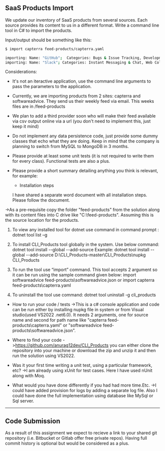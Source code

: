 ## SaaS Products Import

We update our inventory of SaaS products from several sources.  Each source provides its content to us in a different format.  Write a command line tool in C# to import the products.

Input/output should be something like this:
 
````bash
$ import capterra feed-products/capterra.yaml

importing: Name: "GitHub";  Categories: Bugs & Issue Tracking, Development Tools; Twitter: @github
importing: Name: "Slack"; Categories: Instant Messaging & Chat, Web Collaboration, Productivity; Twitter: @slackhq
````

Considerations:

- It's not an iteractive application, use the command line arguments to pass the parameters to the application.
- Currently, we are importing products from 2 sites: capterra and softwareadvice.  They send us their weekly feed via email.  This weeks files are in /feed-products
- We plan to add a third provider soon who will make their feed available via csv output online via a url (you don't need to implement this, just keep it mind)
- Do not implement any data persistence code, just provide some dummy classes that echo what they are doing.  Keep in mind that the company is planning to switch from MySQL to MongoDB in 3 months.
- Please provide at least some unit tests (it is not required to write them for every class). Functional tests are also a plus.
- Please provide a short summary detailing anything you think is relevant, for example:

  - Installation steps
  
  I have shared a separate word document with all installation steps. Please follow the document.
  
->As a pre-requisite copy the folder "feed-products" from the solution along with its content files into C drive like "C:\feed-products". Assuming this is the source location for the products.
1.	To view any installed tool for dotnet use command in command prompt :
dotnet tool list –g
2.	To install CLI_Products tool globally in the system. Use below command:
dotnet tool install --global --add-source <path for nupkg file> <tool name>
Example: dotnet tool install --global --add-source  D:\CLI_Products-master\CLI_Products\nupkg CLI_Products

3.	To run the tool use “import” command. This tool accepts 2 argument so it can be run using the sample command given below:
import softwareadvice feed-products\softwareadvice.json
or
import capterra feed-products\capterra.yaml
 
4.	To uninstall the tool use command:
dotnet tool uninstall -g cli_products


  - How to run your code / tests
	->This is a c# console application and code can be run either by installing nupkg file in system or from Visual studio(used VS2022 .net6.0). It needs 2 arguments, one for source name and second for path name like "capterra feed-products\capterra.yaml" or "softwareadvice feed-products\softwareadvice.json".
  - Where to find your code
  	->https://github.com/anurag12dev/CLI_Products
	you can either clone the repository into your machine or download the zip and unzip it and then run the solution using VS2022.

  - Was it your first time writing a unit test, using a particular framework, etc?
  	->I am already using xUnit for test cases. Here I have used nUnit along with Moq.
  - What would you have done differently if you had had more time.Etc.
  	->I could have added provision for logs by adding a separate log file. Also I could have done the full implementation using database like MySql or Sql server.
* * * 

## Code Submission

As a result of this assignment we expect to recieve a link to your shared git repository (i.e. Bitbucket or Gitlab offer free private repos).
Having full commit history is optional but would be considered as a plus.
